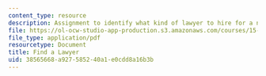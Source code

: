 ```yaml
---
content_type: resource
description: Assignment to identify what kind of lawyer to hire for a new venture.
file: https://ol-ocw-studio-app-production.s3.amazonaws.com/courses/15-391-early-stage-capital-fall-2010/38565668a927585240a1e0cdd8a16b3b_MIT15_391F10_assn1.pdf
file_type: application/pdf
resourcetype: Document
title: Find a Lawyer
uid: 38565668-a927-5852-40a1-e0cdd8a16b3b
---
```

